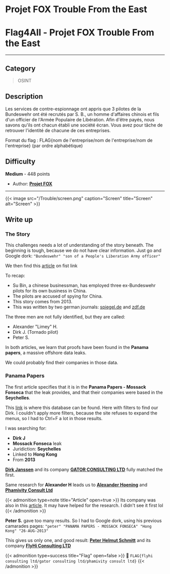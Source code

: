 # Projet FOX   Trouble From the East


# Flag4All - Projet FOX Trouble From the East
---

## Category

> OSINT

## Description

Les services de contre-espionnage ont appris que 3 pilotes de la Bundeswehr ont été recrutés par S. B., un homme d'affaires chinois et fils d'un officier de l'Armée Populaire de Libération. Afin d'être payés, nous savons qu'ils ont chacun établi une société écran. Vous avez pour tâche de retrouver l'identité de chacune de ces entreprises.

Format du flag : FLAG{nom de l'entreprise/nom de l'entreprise/nom de l'entreprise} (par ordre alphabétique)

## Difficulty

**Medium** - 448 points

- Author: **[Projet FOX](https://projetfox.com/)**
---

{{< image src="/Trouble/screen.png" caption="Screen" title="Screen" alt="Screen" >}}


## Write up

### The Story

This challenges needs a lot of understanding of the story beneath. The beginning is tough, because we do not have clear information. Just go and Google dork: ``"Bundeswehr" "son of a People's Liberation Army officer"``

We then find this [article](https://www.spiegel.de/international/germany/suspicious-activity-what-are-german-fighter-pilots-doing-in-china-a-25ac852d-887d-454b-8d73-02a595c83c32) on fist link

To recap:
- Su Bin, a chinese businessman, has employed three ex-Bundeswehr pilots for its own business in China.
- The pilots are accused of spying for China.
- This story comes from 2013.
- This was written by two german journals: [spiegel.de](https://www.spiegel.de/international/germany/suspicious-activity-what-are-german-fighter-pilots-doing-in-china-a-25ac852d-887d-454b-8d73-02a595c83c32) and [zdf.de](https://www.zdf.de/nachrichten/politik/china-bundeswehr-piloten-kampfflieger-ausbildung-100.html)

The three men are not fully identified, but they are called:
- Alexander "Limey" H.
- Dirk J. (Tornado pilot)
- Peter S.

In both articles, we learn that proofs have been found in the **Panama papers**, a massive offshore data leaks.

We could probably find their companies in those data.

### Panama Papers

The first article specifies that it is in the **Panama Papers - Mossack Fonseca** that the leak provides,
and that their companies were based in the **Seychelles**.

This [link](https://offshoreleaks.icij.org/search?c=&cat=1&d=pp&j=&q=Dirk+J) is where this database can be found. Here with filters to find our Dirk.
I couldn't apply more filters, because the site refuses to expand the menus, so I had to Ctrl+F a lot in those results.

I was searching for:
- **Dirk J**
- **Mossack Fonseca** leak
- Juridiction: **Seychelles**
- Linked to **Hong Kong**
- From **2013**

**[Dirk Janssen](https://offshoreleaks.icij.org/nodes/12189428)** and its company **[GATOR CONSULTING LTD](https://offshoreleaks.icij.org/nodes/10028179)** fully matched the first.

Same research for **Alexander H** leads us to **[Alexander Hoening](https://offshoreleaks.icij.org/nodes/12210273)** and **[Phamivity Consult Ltd](https://offshoreleaks.icij.org/nodes/10191954)**

{{< admonition type=note title="Article" open=true >}}
Its company was also in this [article](https://www.spiegel.de/international/germany/suspicious-activity-what-are-german-fighter-pilots-doing-in-china-a-25ac852d-887d-454b-8d73-02a595c83c32). It may have helped for the research. I didn't see it first lol
{{< /admonition >}}

**Peter S.** gave too many results. So I had to Google dork, using his previous camarades pages: ``"peter" "PANAMA PAPERS - MOSSACK FONSECA" "Hong Kong" "26-AUG-2013"``

This gives us only one, and good result: **[Peter Helmut Schmitt](https://offshoreleaks.icij.org/nodes/12189467)** and its company **[FlyHi Consulting LTD](https://offshoreleaks.icij.org/nodes/10032671)**

{{< admonition type=success title="Flag" open=false >}}
:triangular_flag_on_post: `FLAG{flyhi consulting ltd/gator consulting ltd/phamivity consult ltd}`
{{< /admonition >}}

